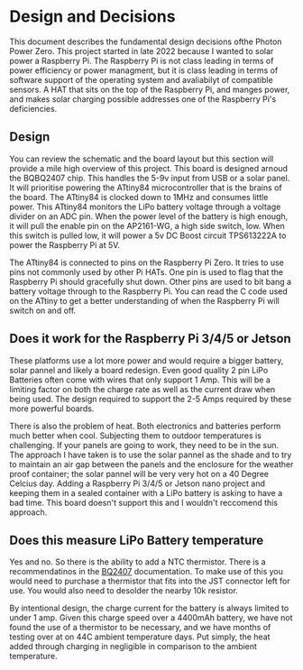 # Design and Decisions

This document describes the fundamental design decisions ofthe Photon Power Zero. This project started in late 2022 because I wanted to solar power a Raspberry Pi. The Raspberry Pi is not class leading in terms of power efficiency or power managment, but it is class leading in terms of software support of the operating system and avaliabilyt of compatible sensors. A HAT that sits on the top of the Raspberry Pi, and manges power, and makes solar charging possible addresses one of the Raspberry Pi's deficiencies.

## Design

You can review the schematic and the board layout but this section will provide a mile high overview of this project. This board is designed arnoud the BQBQ2407 chip. This handles the 5-9v input from USB or a solar panel. It will prioritise powering the ATtiny84 microcontroller that is the brains of the board. The ATtiny84 is clocked down to 1MHz and consumes little power. This ATtiny84 monitors the LiPo battery voltage through a voltage divider on an ADC pin. When the power level of the battery is high enough, it will pull the enable pin on the AP2161-WG, a high side switch, low. When this switch is pulled low, it will power a 5v DC Boost circuit TPS613222A to power the Raspberry Pi at 5V. 

The ATtiny84 is connected to pins on the Raspberry Pi Zero. It tries to use pins not commonly used by other Pi HATs. One pin is used to flag that the Raspberry Pi should gracefully shut down. Other pins are used to bit bang a battery voltage through to the Raspberry Pi. You can read the C code used on the ATtiny to get a better understanding of when the Raspberry Pi will switch on and off. 

## Does it work for the Raspberry Pi 3/4/5 or Jetson

These platforms use a lot more power and would require a bigger battery, solar pannel and likely a board redesign. Even good quality 2 pin LiPo Batteries often come with wires that only support 1 Amp. This will be a limiting factor on both the charge rate as well as the current draw when being used. The design required to support the 2-5 Amps required by these more powerful boards.  

There is also the problem of heat. Both electronics and batteries perform much better when cool. Subjecting them to outdoor temperatures is challenging. If your panels are going to work, they need to be in the sun. The approach I have taken is to use the solar pannel as the shade and to try to maintain an air gap between the panels and the enclosure for the weather proof container; the  solar pannel will be very very hot on a 40 Degree Celcius day. Adding a Raspberry Pi 3/4/5 or Jetson nano project and keeping them in a sealed container with a LiPo battery is asking to have a bad time. This board doesn't support this and I wouldn't reccomend this approach.

## Does this measure LiPo Battery temperature

Yes and no. So there is the ability to add a NTC thermistor. There is a recommendatinos in the [BQ2407](https://www.ti.com/lit/ds/symlink/bq24074.pdf) documentation. To make use of this you would need to purchase a thermistor that fits into the JST connector left for use. You would also need to desolder the nearby 10k resistor.

By intentional design, the charge current for the battery is always limited to under 1 amp. Given this charge speed over a 4400mAh battery, we have not found the use of a thermistor to be necessary, and we have months of testing over at on 44C ambient temperature days. Put simply, the heat added through charging in negligible in comparison to the ambient temperature.